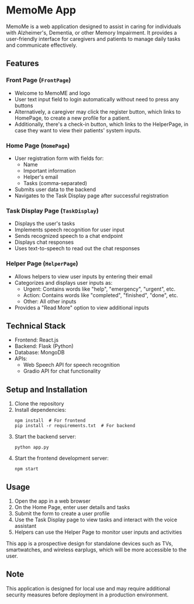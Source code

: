 # MemoMe App

MemoMe is a web application designed to assist in caring for individuals with Alzheimer's, Dementia, or other Memory Impairment. It provides a user-friendly interface for caregivers and patients to manage daily tasks and communicate effectively.

## Features

### Front Page (`FrontPage`)
- Welcome to MemoME and logo
- User text input field to login automatically without need to press any buttons
- Alternatively, a caregiver may click the register button, which links to HomePage, to create a new profile for a patient.
- Additionally, there's a check-in button, which links to the HelperPage, in case they want to view their patients' system inputs.

### Home Page (`HomePage`)
- User registration form with fields for:
  - Name
  - Important information
  - Helper's email
  - Tasks (comma-separated)
- Submits user data to the backend
- Navigates to the Task Display page after successful registration

### Task Display Page (`TaskDisplay`)
- Displays the user's tasks
- Implements speech recognition for user input
- Sends recognized speech to a chat endpoint
- Displays chat responses
- Uses text-to-speech to read out the chat responses

### Helper Page (`HelperPage`)
- Allows helpers to view user inputs by entering their email
- Categorizes and displays user inputs as:
  - Urgent: Contains words like "help", "emergency", "urgent", etc.
  - Action: Contains words like "completed", "finished", "done", etc.
  - Other: All other inputs
- Provides a "Read More" option to view additional inputs

## Technical Stack

- Frontend: React.js
- Backend: Flask (Python)
- Database: MongoDB
- APIs: 
  - Web Speech API for speech recognition
  - Gradio API for chat functionality

## Setup and Installation

1. Clone the repository
2. Install dependencies:
   ```
   npm install  # For frontend
   pip install -r requirements.txt  # For backend
   ```
3. Start the backend server:
   ```
   python app.py
   ```
4. Start the frontend development server:
   ```
   npm start
   ```

## Usage

1. Open the app in a web browser
2. On the Home Page, enter user details and tasks
3. Submit the form to create a user profile
4. Use the Task Display page to view tasks and interact with the voice assistant
5. Helpers can use the Helper Page to monitor user inputs and activities

This app is a prospective design for standalone devices such as TVs, smartwatches, and wireless earplugs, which will be more accessible to the user.

## Note

This application is designed for local use and may require additional security measures before deployment in a production environment.
